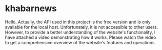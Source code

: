# khabarnews

Hello,
Actually, the API used in this project is the free version and is only available for the local host.
Unfortunately, it is not accessible to other users. However, to provide a better understanding of the website's functionality,
I have attached a video demonstrating how it works.
Please watch the video to get a comprehensive overview of the website's features and operations.
